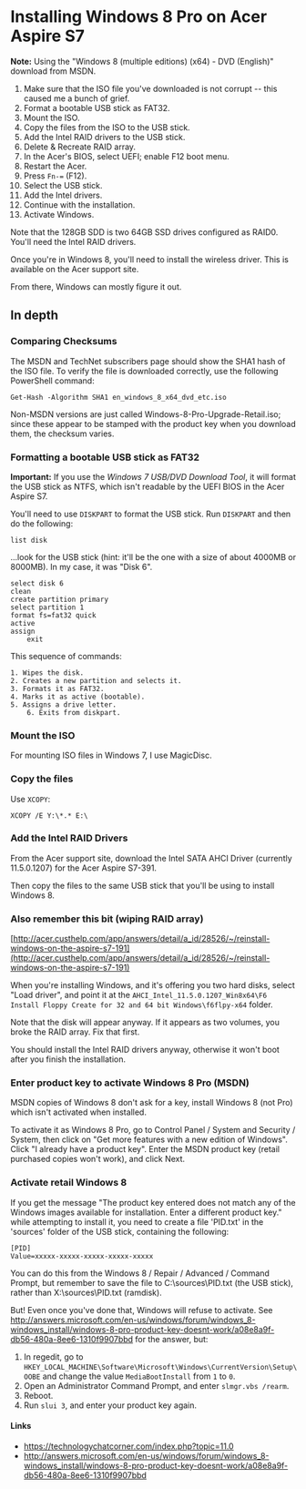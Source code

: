Installing Windows 8 Pro on Acer Aspire S7
==

**Note:** Using the "Windows 8 (multiple editions) (x64) - DVD (English)" download from MSDN.

1. Make sure that the ISO file you've downloaded is not corrupt -- this caused me a bunch of grief.
2. Format a bootable USB stick as FAT32.
3. Mount the ISO.
4. Copy the files from the ISO to the USB stick.
5. Add the Intel RAID drivers to the USB stick.
6. Delete & Recreate RAID array.
7. In the Acer's BIOS, select UEFI; enable F12 boot menu.
8. Restart the Acer.
9. Press `Fn-=` (F12).
10. Select the USB stick.
11. Add the Intel drivers.
12. Continue with the installation.
13. Activate Windows.

Note that the 128GB SDD is two 64GB SSD drives configured as RAID0. You'll need the Intel RAID drivers.

Once you're in Windows 8, you'll need to install the wireless driver. This is available on the Acer support site.

From there, Windows can mostly figure it out.

In depth
--------

### Comparing Checksums

The MSDN and TechNet subscribers page should show the SHA1 hash of the ISO file. To verify the file is downloaded correctly, use the following PowerShell command:

    Get-Hash -Algorithm SHA1 en_windows_8_x64_dvd_etc.iso

Non-MSDN versions are just called Windows-8-Pro-Upgrade-Retail.iso; since these appear to be stamped with the product key when you download them, the checksum varies.

### Formatting a bootable USB stick as FAT32

**Important:** If you use the *Windows 7 USB/DVD Download Tool*, it will format the USB stick as NTFS, which isn't readable by the UEFI BIOS in the Acer Aspire S7.

You'll need to use `DISKPART` to format the USB stick. Run `DISKPART` and then do the following:

	list disk

...look for the USB stick (hint: it'll be the one with a size of about 4000MB or 8000MB). In my case, it was "Disk 6".

	select disk 6
	clean
	create partition primary
	select partition 1
	format fs=fat32 quick
	active
	assign
        exit

This sequence of commands:

	1. Wipes the disk.
	2. Creates a new partition and selects it.
	3. Formats it as FAT32.
	4. Marks it as active (bootable).
	5. Assigns a drive letter.
        6. Exits from diskpart.

### Mount the ISO

For mounting ISO files in Windows 7, I use MagicDisc.

### Copy the files

Use `XCOPY`:

	XCOPY /E Y:\*.* E:\

### Add the Intel RAID Drivers

From the Acer support site, download the Intel SATA AHCI Driver (currently 11.5.0.1207) for the Acer Aspire S7-391.

Then copy the files to the same USB stick that you'll be using to install Windows 8.

### Also remember this bit (wiping RAID array)

[http://acer.custhelp.com/app/answers/detail/a_id/28526/~/reinstall-windows-on-the-aspire-s7-191](http://acer.custhelp.com/app/answers/detail/a_id/28526/~/reinstall-windows-on-the-aspire-s7-191)



When you're installing Windows, and it's offering you two hard disks, select "Load driver", and point it at the `AHCI_Intel_11.5.0.1207_Win8x64\F6 Install Floppy Create for 32 and 64 bit Windows\f6flpy-x64` folder.

Note that the disk will appear anyway. If it appears as two volumes, you broke the RAID array. Fix that first.

You should install the Intel RAID drivers anyway, otherwise it won't boot after you finish the installation.

### Enter product key to activate Windows 8 Pro (MSDN)

MSDN copies of Windows 8 don't ask for a key, install Windows 8 (not Pro) which isn't activated when installed.

To activate it as Windows 8 Pro, go to Control Panel / System and Security / System, then click on "Get more features with a new edition of Windows". Click "I already have a product key". Enter the MSDN product key (retail purchased copies won't work), and click Next. 

### Activate retail Windows 8

If you get the message "The product key entered does not match any of the Windows images available for installation. Enter a different product key." while attempting to install it, you need to create a file 'PID.txt' in the 'sources' folder of the USB stick, containing the following:

    [PID]
    Value=xxxxx-xxxxx-xxxxx-xxxxx-xxxxx

You can do this from the Windows 8 / Repair / Advanced / Command Prompt, but remember to save the file to C:\sources\PID.txt (the USB stick), rather than X:\sources\PID.txt (ramdisk).

But! Even once you've done that, Windows will refuse to activate. See http://answers.microsoft.com/en-us/windows/forum/windows_8-windows_install/windows-8-pro-product-key-doesnt-work/a08e8a9f-db56-480a-8ee6-1310f9907bbd for the answer, but:

1. In regedit, go to `HKEY_LOCAL_MACHINE\Software\Microsoft\Windows\CurrentVersion\Setup\OOBE` and change the value `MediaBootInstall` from `1` to `0`.
2. Open an Administrator Command Prompt, and enter `slmgr.vbs /rearm`.
3. Reboot.
4. Run `slui 3`, and enter your product key again.

#### Links

- https://technologychatcorner.com/index.php?topic=11.0
- http://answers.microsoft.com/en-us/windows/forum/windows_8-windows_install/windows-8-pro-product-key-doesnt-work/a08e8a9f-db56-480a-8ee6-1310f9907bbd

